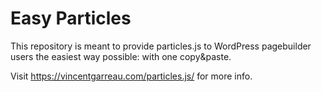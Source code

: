 # Easy Particles
This repository is meant to provide particles.js to WordPress pagebuilder users the easiest way possible: with one copy&amp;paste.

Visit https://vincentgarreau.com/particles.js/ for more info.

